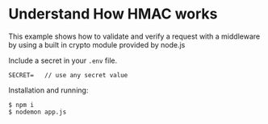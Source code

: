 # Understand How HMAC works

This example shows how to validate and verify a request with a middleware by using a built in crypto module provided by node.js

Include a secret in your `.env` file.

```
SECRET=   // use any secret value
```

Installation and running:

```
$ npm i
$ nodemon app.js
```
